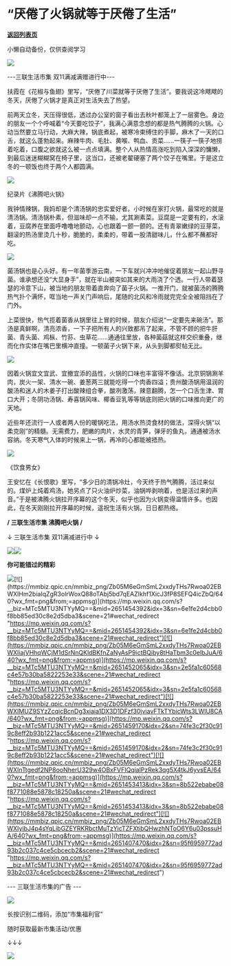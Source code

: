 # “厌倦了火锅就等于厌倦了生活”

[**返回列表页**](/gzh/三联生活周刊)

小懒自动备份，仅供查阅学习

[![](https://mmbiz.qpic.cn/mmbiz_png/Zb05M6eGmSmL2xxdyTHs7Rwoa02EBWXI9TLBt69XB0F4b7D6B9517DxQpNP1a8Wfia0bA0kjBs5E3DWPVYcZZfw/640?wx_fmt=png&from;=appmsg)](
"link")

\---三联生活市集 双11满减满赠进行中---

扶霞在《花椒与鱼翅》里写，“厌倦了川菜就等于厌倦了生活”。要我说这冷飕飕的冬天，厌倦了火锅才是真正对生活失去了热望。

前两天立冬，天压得很低，透过办公室的窗子看出去秋叶都笼上了一层雾色。身边的朋友一个个呼喊着“今天要吃饺子”，我满心满意念想的都是热气腾腾的火锅。心动当然要立马行动，大麻大辣，锅底煮起，被寒冷束缚住的手脚，麻木了一天的口舌，就这么蓬勃起来。麻辣牛肉、毛肚、黄喉、鸭血、贡菜......一筷子一筷子地捞着吃着，口腹之欲就这么被一点点填满。整个人从热情高涨吃到陷入深深的慵懒，到最后迷迷糊糊窝在椅子里，这当口，还被老翟硬塞了两个饺子在嘴里。于是这立冬的一顿饭也终于两个人都圆满。

![](https://mmbiz.qpic.cn/mmbiz_gif/Zb05M6eGmSmL2xxdyTHs7Rwoa02EBWXIwf4S8AxbQC24aNUmRw3j80FViaq1L2j504YC7Ria555gW9OLkKHY97Wg/640?wx_fmt=gif&from;=appmsg)

纪录片《沸腾吧火锅》

我钟情辣锅，我妈却是个清汤锅的忠实爱好者。小时候在家打火锅，最常吃的就是清汤锅。清汤锅朴素，但滋味却一点不输，尤其涮素菜。豆腐是一定要有的，水滚着，豆腐养在里面呼噜噜地颤动，心也跟着一颤一颤的。还有青翠嫩绿的豆芽菜，翻滚的热汤里烫几十秒，脆脆的，柔柔的，带着一股清甜味儿，什么都不蘸都好吃。

![](https://mmbiz.qpic.cn/mmbiz_gif/Zb05M6eGmSmL2xxdyTHs7Rwoa02EBWXI7utsLfPeSho958C537Cx3nUGvxwj0gnqOVO6iclicRxibSyic9Ax6EXGlw/640?wx_fmt=gif&from;=appmsg)

  

菌汤锅也是心头好。有一年菌季游云南，一下车就兴冲冲地催促着朋友一起山野寻菌。谁承想还没“大显身手”，就在半山被突如其来的大雨浇了个透。一行人带着瑟瑟的冷意下山，被当地的朋友带着直奔向了菌子火锅。一推开门，就被菌汤的腾腾热气扑个满怀，哐当地一声关门声响后，尾随的北风和冷雨就完完全全被阻挡在了门外。

上菜很快，热气揽着菌香从锅里往上冒的时候，朋友介绍说“一定要先来碗汤”。那汤是真鲜啊，清亮浓香，一下子把所有人的兴致都吊了起来，不管不顾的把牛肝菌、青头菌、鸡枞、竹荪、虫草花……通通往里放，各种菌菇就这样交织重叠，继而化作实体在嘴巴里横冲直撞。一顿菌子火锅下来，从头到脚都熨帖无比。

![](https://mmbiz.qpic.cn/mmbiz_gif/Zb05M6eGmSmL2xxdyTHs7Rwoa02EBWXIrWK0WC4986Wtjc8nOXialTep7Eb23QRJW4JJ1XB4hCVfedDwIshBbkA/640?wx_fmt=gif&from;=appmsg)

  

因着火锅宜文宜武、宜撤宜添的品性，火锅的口味也丰富得不像话。北京铜锅涮羊肉，炭火一架、清水一碗、姜葱两三就能吃得一个肉香四溢；贵州酸汤锅用温润的酸汤和迷人的木姜子打出酸辣组合拳，酸冽激荡，辣意翻腾，怎一个口舌生津、胃口大开；冬阴功汤锅、寿喜锅风味、椰香豆乳等等锅底则把火锅的口味推向更广的天地。

近些年还流行一人或者两人份的暖锅吃法，用汤水热烫食材的做法，深得火锅“以柔克刚”的精髓。无需费力，肥嫩的肉片，水灵的青笋，弹牙的鱼丸，通通被汤水容纳。冬天寒气入体的时候来上一锅，再冷的心都能被捂热。

![](https://mmbiz.qpic.cn/mmbiz_png/Zb05M6eGmSmL2xxdyTHs7Rwoa02EBWXIaxOwC2GxjC2FjvqN8q5E8icnnGCs6vokU7MXibRsrC2IjW4J2uq0anWw/640?wx_fmt=png&from;=appmsg)

《饮食男女》

王安忆在《长恨歌》里写，“多少日的清锅冷灶，今天终于热气腾腾，活过来似的。煤炉上炖着鸡汤，她另点了只火油炉炒菜，油锅哗剥响着，也是活过来的声音。”于是被沸腾火锅拉开序幕的这个冬天，似乎也因为火锅变得温情许多。也因此，在冬天刚刚拉开序幕的时候，遥祝生活有火锅，日日都热络。

**/ 三联生活市集 沸腾吧火锅 /**

↓ 三联生活市集 双11满减进行中 ↓

[![](https://mmbiz.qpic.cn/mmbiz_jpg/Zb05M6eGmSmL2xxdyTHs7Rwoa02EBWXIU7jVBbwhbcergE3jMRVdD9k7DrgnU462QrTXMr7T1WoZHAWzKNncyg/640?wx_fmt=jpeg&from;=appmsg)](
"link")![](https://mmbiz.qpic.cn/mmbiz_gif/Zb05M6eGmSmL2xxdyTHs7Rwoa02EBWXIVvNjxS3TlkpKHj9xd009teicmicv8woUibCtGqhmaHsQiayNTK9V7nHEww/640?wx_fmt=gif&from;=appmsg)

**你可能错过的精彩**

[![](https://mmbiz.qpic.cn/mmbiz_png/Zb05M6eGmSmL2xxdyTHs7Rwoa02EBWXIw7vZRS55N8YY3QL0HW0ePuC4RCTLwb7RbxMEVmMywdbQb9To2u5r1w/640?wx_fmt=png&from;=appmsg)](https://mp.weixin.qq.com/s?__biz=MTc5MTU3NTYyMQ==&mid=2651465688&idx=3&sn=3af5513ab385edd218b2e63a8a22e922&scene=21#wechat_redirect
"https://mp.weixin.qq.com/s?__biz=MTc5MTU3NTYyMQ==&mid=2651465688&idx=3&sn=3af5513ab385edd218b2e63a8a22e922&scene=21#wechat_redirect")[![](https://mmbiz.qpic.cn/mmbiz_png/Zb05M6eGmSmL2xxdyTHs7Rwoa02EBWXIHm2biaIqZgR3olrWoxQ88oTAbj5bd7qEAZIkhf1XicJ3fP8SEFQ4icZbQ/640?wx_fmt=png&from;=appmsg)](https://mp.weixin.qq.com/s?__biz=MTc5MTU3NTYyMQ==&mid=2651454392&idx=3&sn=6e1fe2d4cbb0f8bb85ed30c8e2d5dba3&scene=21#wechat_redirect
"https://mp.weixin.qq.com/s?__biz=MTc5MTU3NTYyMQ==&mid=2651454392&idx=3&sn=6e1fe2d4cbb0f8bb85ed30c8e2d5dba3&scene=21#wechat_redirect")[![](https://mmbiz.qpic.cn/mmbiz_png/Zb05M6eGmSmL2xxdyTHs7Rwoa02EBWXIiajVHhqWCjM1dSrNnQKldBKfnZaNyAsP9ictBQiby8tHaTbm3c0elbJuA/640?wx_fmt=png&from;=appmsg)](https://mp.weixin.qq.com/s?__biz=MTc5MTU3NTYyMQ==&mid=2651452065&idx=3&sn=2e5fa1c60568c4e57b30ba5822253e33&scene=21#wechat_redirect
"https://mp.weixin.qq.com/s?__biz=MTc5MTU3NTYyMQ==&mid=2651452065&idx=3&sn=2e5fa1c60568c4e57b30ba5822253e33&scene=21#wechat_redirect")[![](https://mmbiz.qpic.cn/mmbiz_png/Zb05M6eGmSmL2xxdyTHs7Rwoa02EBWXIMUZ9SYzZcqicBcnDg3xiaia1DX3D1DFzf30jviavFTkTYbicWts3LWlU8CA/640?wx_fmt=png&from;=appmsg)](https://mp.weixin.qq.com/s?__biz=MTc5MTU3NTYyMQ==&mid=2651459170&idx=2&sn=74fe3c2f30c919c8eff2b93b1221acc5&scene=21#wechat_redirect
"https://mp.weixin.qq.com/s?__biz=MTc5MTU3NTYyMQ==&mid=2651459170&idx=2&sn=74fe3c2f30c919c8eff2b93b1221acc5&scene=21#wechat_redirect")[![](https://mmbiz.qpic.cn/mmbiz_png/Zb05M6eGmSmL2xxdyTHs7Rwoa02EBWXInTtgedf2NP8ooNherU329w4OBxFVFIQqialPzRek3qg5X4tkJ6yvsEA/640?wx_fmt=png&from;=appmsg)](https://mp.weixin.qq.com/s?__biz=MTc5MTU3NTYyMQ==&mid=2651453413&idx=3&sn=8b522ebabe08f8771088e5878c18250a&scene=21#wechat_redirect
"https://mp.weixin.qq.com/s?__biz=MTc5MTU3NTYyMQ==&mid=2651453413&idx=3&sn=8b522ebabe08f8771088e5878c18250a&scene=21#wechat_redirect")[![](https://mmbiz.qpic.cn/mmbiz_png/Zb05M6eGmSmL2xxdyTHs7Rwoa02EBWXIyibJ4p4sYqLibGZEYRKRbctMuTzYicTZFXtibQHwzhNToO6Y6u03pssuHA/640?wx_fmt=png&from;=appmsg)](https://mp.weixin.qq.com/s?__biz=MTc5MTU3NTYyMQ==&mid=2651407470&idx=2&sn=95f6959772ad93b2c037c4ce5cbcecb2&scene=21#wechat_redirect
"https://mp.weixin.qq.com/s?__biz=MTc5MTU3NTYyMQ==&mid=2651407470&idx=2&sn=95f6959772ad93b2c037c4ce5cbcecb2&scene=21#wechat_redirect")

\--- 三联生活市集的广告 ---

![](https://mmbiz.qpic.cn/mmbiz_jpg/Zb05M6eGmSmL2xxdyTHs7Rwoa02EBWXI6KupA50cONndfLB5j4alAWXp4TSX7wphJB9x8nEJSicicMBH8L0e3ANQ/640?wx_fmt=jpeg&from;=appmsg)

长按识别二维码，添加“市集福利官”

随时获取最新市集活动/优惠

↓↓↓

![](https://mmbiz.qpic.cn/mmbiz_jpg/Zb05M6eGmSmL2xxdyTHs7Rwoa02EBWXIISfm1ibDWgP4H72FgyQj2HqumLawO0Ic8mZBIFfWeEDaRUGanJEgxicw/640?wx_fmt=jpeg&from;=appmsg)

